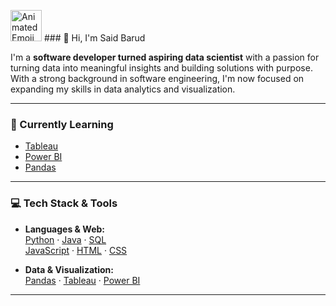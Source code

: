 <img src="https://iam-weijie.github.io/wave/hand-emoji.svg" alt="Animated Emoji" width="50" height="50"> ### 👋 Hi, I'm Said Barud

I'm a **software developer turned aspiring data scientist** with a passion for turning data into meaningful insights and building solutions with purpose. With a strong background in software engineering, I'm now focused on expanding my skills in data analytics and visualization.

---

### 🧠 Currently Learning
- [Tableau](https://www.tableau.com/)
- [Power BI](https://powerbi.microsoft.com/)
- [Pandas](https://pandas.pydata.org/)

---

### 💻 Tech Stack & Tools

- **Languages & Web:**  
  [Python](https://www.python.org/) · [Java](https://www.oracle.com/java/) · [SQL](https://www.w3schools.com/sql/)  
  [JavaScript](https://developer.mozilla.org/en-US/docs/Web/JavaScript) · [HTML](https://developer.mozilla.org/en-US/docs/Web/HTML) · [CSS](https://developer.mozilla.org/en-US/docs/Web/CSS)

- **Data & Visualization:**  
  [Pandas](https://pandas.pydata.org/) · [Tableau](https://www.tableau.com/) · [Power BI](https://powerbi.microsoft.com/)

---



